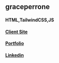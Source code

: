 ## graceperrone
#### HTML,TailwindCSS,JS
#### [Client Site](https://graceperrone.com)
#### [Portfolio](https://golamrafi27oo.github.io/aboutgolam/)
#### [Linkedin](https://www.linkedin.com/in/golamrafi/)
